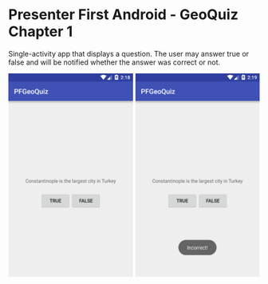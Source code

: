 # Presenter First Android - GeoQuiz Chapter 1

Single-activity app that displays a question. The user may answer true or false and will be notified whether the answer was correct or not.

![Screenshots](screenshots.png?raw=true)